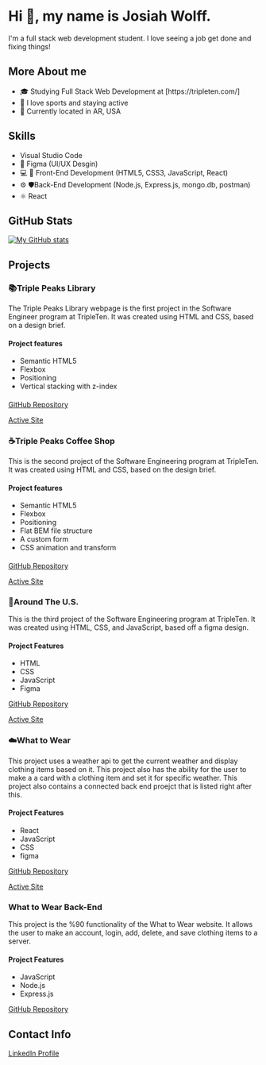<h1>Hi 👋, my name is Josiah Wolff.</h1>
I'm a full stack web development student. I love seeing a job get done and fixing things!

<h2>More About me</h2>

<ul>
<li>🎓 Studying Full Stack Web Development at [https://tripleten.com/]</li>
  <li>🏀 I love sports and staying active</li>
  <li>📍 Currently located in AR, USA</li>
</ul>

<h2>Skills</h2>

<ul>
  <li>Visual Studio Code</li>
  <li>🔧 Figma (UI/UX Desgin)</li>
  <li>💻 📱 Front-End Development (HTML5, CSS3, JavaScript, React)</li>
  <li>⚙️ 🛡️Back-End Development (Node.js, Express.js, mongo.db, postman)</li>
  <li>⚛️ React</li>
</ul>

<h2>GitHub Stats</h2>

[![My GitHub stats](https://github-readme-stats.vercel.app/api?username=JosiahWolff)](https://github.com/JosiahWolff/github-readme-stats)

<h2>Projects</h2>

<h3>📚Triple Peaks Library</h3>

The Triple Peaks Library webpage is the first project in the Software Engineer program at TripleTen. It was created using HTML and CSS, based on a design brief.

<h4>Project features</h4>
<ul>
<li>Semantic HTML5</li>
<li>Flexbox</li>
<li>Positioning</li>
<li>Vertical stacking with z-index</li>
</ul>

<h4></h4>

[GitHub Repository](https://github.com/JosiahWolff/se_project_library)

[Active Site](https://JosiahWolff.github.io/se_project_library/)

<h3>☕Triple Peaks Coffee Shop</h3>

This is the second project of the Software Engineering program at TripleTen. It was created using HTML and CSS, based on the design brief.

<h4>Project features</h4>
<ul>
<li>Semantic HTML5</li>
<li>Flexbox</li>
<li>Positioning</li>
<li>Flat BEM file structure</li>
<li>A custom form</li>
<li>CSS animation and transform</li>
</ul>

<h4></h4>

[GitHub Repository](https://github.com/JosiahWolff/se_project_coffeeshop)

[Active Site](https://josiahwolff.github.io/se_project_coffeeshop/)

<h3>🌄Around The U.S.</h3>

This is the third project of the Software Engineering program at TripleTen. It was created using HTML, CSS, and JavaScript, based off a figma design.

<h4>Project Features</h4>
<ul>
<li>HTML</li>
<li>CSS</li>
<li>JavaScript</li>
<li>Figma</li>
</ul>

[GitHub Repository](https://github.com/JosiahWolff/se_project_aroundtheus)

[Active Site](https://josiahwolff.github.io/se_project_aroundtheus/)

<h3>☁️What to Wear</h3>

This project uses a weather api to get the current weather and display clothing items based on it. This project also has the ability for the user to make a a card with a clothing item and set it for specific weather. This project also contains a connected back end proejct that is listed right after this.

<h4>Project Features</h4>
<ul>
  <li>React</li>
  <li>JavaScript</li>
  <li>CSS</li>
  <li>figma</li>
</ul>

[GitHub Repository](https://github.com/JosiahWolff/se_project_react)

[Active Site](https://wtwrByJosiah3311.crabdance.com)

<h3>What to Wear Back-End</h3>

This project is the %90 functionality of the What to Wear website. It allows the user to make an account, login, add, delete, and save clothing items to a server.

<h4>Project Features</h4>
<ul>
  <li>JavaScript</li>
  <li>Node.js</li>
  <li>Express.js</li>
</ul>

[GitHub Repository](https://github.com/JosiahWolff/se_project_express)

<h2>Contact Info</h2>

[LinkedIn Profile](https://linkedin.com/in/josiah-wolff)

<!--
**josiah3311/josiah3311** is a ✨ _special_ ✨ repository because its `README.md` (this file) appears on your GitHub profile.

Here are some ideas to get you started:

- 🔭 I’m currently working on ...
- 🌱 I’m currently learning ...
- 👯 I’m looking to collaborate on ...
- 🤔 I’m looking for help with ...
- 💬 Ask me about ...
- 📫 How to reach me: ...
- 😄 Pronouns: ...
- ⚡ Fun fact: ...
-->
